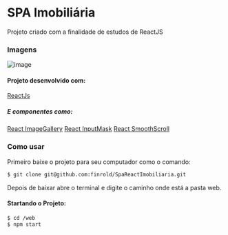 # SPA Imobiliária

Projeto criado com a finalidade de estudos de ReactJS


### Imagens

![image](https://user-images.githubusercontent.com/53828295/84847907-8254d700-b028-11ea-8400-828f5be52567.png)

#### Projeto desenvolvido com:
[ReactJs](https://pt-br.reactjs.org/)


##### E componentes como:
[React ImageGallery](https://github.com/xiaolin/react-image-gallery)
[React InputMask](https://github.com/sanniassin/react-input-mask)
[React SmoothScroll](hhttps://github.com/iamdustan/smoothscroll)


### Como usar
Primeiro baixe o projeto para seu computador como o comando:
```sh
$ git clone git@github.com:finrold/SpaReactImobiliaria.git
```

Depois de baixar abre o terminal e digite o caminho onde está a pasta web.
#### Startando o Projeto:
```sh
$ cd /web
$ npm start
```

